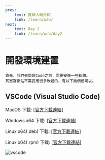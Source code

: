 ```yaml
---
prev: 
    text: 教學大綱介紹
    link: /learn/web/
next: 
    text: Day 2
    link: /learn/web/day2
---
```


# 開發環境建置

```text:no-line-numbers
首先，我們去學寫Code之前，需要安裝一些軟體。
其實寫網站不需要用很多軟體的，有以下幾個便可以。
```

## VSCode (Visual Studio Code)

MacOS 下載: [[官方下載連結]](https://code.visualstudio.com/docs/?dv=osx)

Windows x64 下載: [[官方下載連結]](https://code.visualstudio.com/docs/?dv=win)

Linux x64(.deb) 下載: [[官方下載連結]](https://code.visualstudio.com/docs/?dv=linux64_deb)

Linux x64(.rpm) 下載: [[官方下載連結]](https://code.visualstudio.com/docs/?dv=linux64_rpm)

![vscode](/images/vscode-official-website.png)
